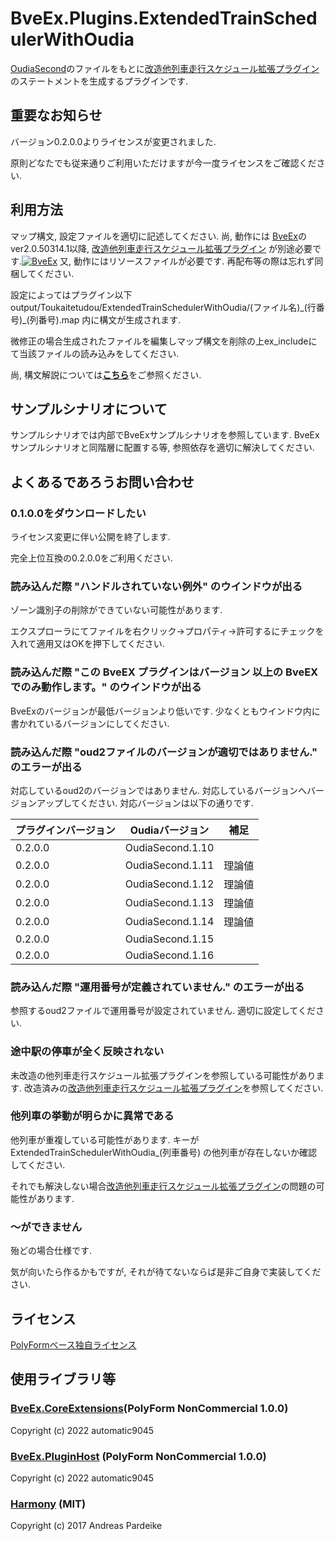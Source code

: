 # BveEx.Plugins.ExtendedTrainSchedulerWithOudia

[OudiaSecond](http://oudiasecond.seesaa.net/)のファイルをもとに[改造他列車走行スケジュール拡張プラグイン](https://github.com/TKRwm100/BveEx.Plugins.ExtendedTrainScheduler)のステートメントを生成するプラグインです.

## 重要なお知らせ

バージョン0.2.0.0よりライセンスが変更されました.

原則どなたでも従来通りご利用いただけますが今一度ライセンスをご確認ください.

## 利用方法

マップ構文, 設定ファイルを適切に記述してください.
尚, 動作には [BveEx](https://bveex.okaoka-depot.com/)のver2.0.50314.1以降, [改造他列車走行スケジュール拡張プラグイン](https://github.com/TKRwm100/BveEx.Plugins.ExtendedTrainScheduler/releases) が別途必要です.[![BveEx](https://www.okaoka-depot.com/contents/bve/banner_AtsEX.svg)](https://bveex.okaoka-depot.com/)
又, 動作にはリソースファイルが必要です. 再配布等の際は忘れず同梱してください.

設定によってはプラグイン以下 output/Toukaitetudou/ExtendedTrainSchedulerWithOudia/(ファイル名)\_(行番号)\_(列番号).map 内に構文が生成されます.

微修正の場合生成されたファイルを編集しマップ構文を削除の上ex_includeにて当該ファイルの読み込みをしてください.

尚, 構文解説については[__こちら__](Reference/Reference.pdf)をご参照ください.

## サンプルシナリオについて

サンプルシナリオでは内部でBveExサンプルシナリオを参照しています.
BveExサンプルシナリオと同階層に配置する等, 参照依存を適切に解決してください.

## よくあるであろうお問い合わせ

### 0.1.0.0をダウンロードしたい

ライセンス変更に伴い公開を終了します.

完全上位互換の0.2.0.0をご利用ください.

### 読み込んだ際 "ハンドルされていない例外" のウインドウが出る

ゾーン識別子の削除ができていない可能性があります.

エクスプローラにてファイルを右クリック->プロパティ->許可するにチェックを入れて適用又はOKを押下してください.

### 読み込んだ際 "この BveEX プラグインはバージョン  以上の BveEX でのみ動作します。" のウインドウが出る

BveExのバージョンが最低バージョンより低いです.
少なくともウインドウ内に書かれているバージョンにしてください.

### 読み込んだ際 "oud2ファイルのバージョンが適切ではありません." のエラーが出る

対応しているoud2のバージョンではありません. 対応しているバージョンへバージョンアップしてください.
対応バージョンは以下の通りです.

|  プラグインバージョン  |  Oudiaバージョン  |  補足  |
|  --  |  --  |  --  |
|  0.2.0.0  |  OudiaSecond.1.10  |    |
|  0.2.0.0  |  OudiaSecond.1.11  |  理論値  |
|  0.2.0.0  |  OudiaSecond.1.12  |  理論値  |
|  0.2.0.0  |  OudiaSecond.1.13  |  理論値  |
|  0.2.0.0  |  OudiaSecond.1.14  |  理論値  |
|  0.2.0.0  |  OudiaSecond.1.15  |    |
|  0.2.0.0  |  OudiaSecond.1.16  |    |

### 読み込んだ際 "運用番号が定義されていません." のエラーが出る

参照するoud2ファイルで運用番号が設定されていません. 適切に設定してください.

### 途中駅の停車が全く反映されない

未改造の他列車走行スケジュール拡張プラグインを参照している可能性があります.
改造済みの[改造他列車走行スケジュール拡張プラグイン](https://github.com/TKRwm100/BveEx.Plugins.ExtendedTrainScheduler/releases)を参照してください.

### 他列車の挙動が明らかに異常である

他列車が重複している可能性があります.
キーが ExtendedTrainSchedulerWithOudia_(列車番号) の他列車が存在しないか確認してください.

それでも解決しない場合[改造他列車走行スケジュール拡張プラグイン](https://github.com/TKRwm100/BveEx.Plugins.ExtendedTrainScheduler)の問題の可能性があります.

### ～ができません

殆どの場合仕様です.

気が向いたら作るかもですが, それが待てないならば是非ご自身で実装してください.

## ライセンス

[PolyFormベース独自ライセンス](LICENSE.md)


## 使用ライブラリ等

### [BveEx.CoreExtensions](https://github.com/automatic9045/BveEX)(PolyForm NonCommercial 1.0.0)

Copyright (c) 2022 automatic9045

### [BveEx.PluginHost](https://github.com/automatic9045/BveEX) (PolyForm NonCommercial 1.0.0)

Copyright (c) 2022 automatic9045

### [Harmony](https://github.com/pardeike/Harmony) (MIT)

Copyright (c) 2017 Andreas Pardeike
